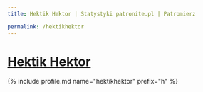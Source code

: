 ```yaml
---
title: Hektik Hektor | Statystyki patronite.pl | Patromierz

permalink: /hektikhektor
---
```


# [Hektik Hektor](https://patronite.pl/hektikhektor)

{% include profile.md name="hektikhektor" prefix="h" %}
